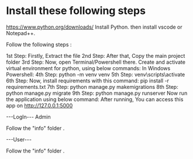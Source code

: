 # Install these following steps

https://www.python.org/downloads/
Install Python.
then install vscode or Notepad++.
 
Follow the following steps :

1st Step: Firstly, Extract the file
2nd Step: After that, Copy the main project folder
3rd Step: Now, open Terminal/Powershell there. Create and activate virtual environment for python, using below commands:
In Windows Powershell:
4th Step: python -m venv venv
5th Step: venv\scripts\activate
6th Step: Now, install requirements with this command:
          pip install -r requirements.txt
7th Step: python manage.py makemigrations
8th Step: python manage.py migrate
9th Step: python manage.py runserver
Now run the application using below command:
After running, You can access this app on http://127.0.0.1:5000



---LogIn---
Admin

Follow the "info" folder .


---User---

Follow the "info" folder .
